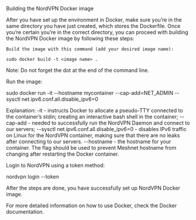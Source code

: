 Building the NordVPN Docker image

After you have set up the environment in Docker, make sure you’re in the same directory you have just created, which stores the Dockerfile. Once you’re certain you’re in the correct directory, you can proceed with building the NordVPN Docker image by following these steps:

    Build the image with this command (add your desired image name):

    sudo docker build -t <image name> .



Note: Do not forget the dot at the end of the command line.

Run the image:

sudo docker run -it --hostname mycontainer --cap-add=NET_ADMIN --sysctl net.ipv6.conf.all.disable_ipv6=0 <image name>



Explanation:
-it - instructs Docker to allocate a pseudo-TTY connected to the container’s stdin; creating an interactive bash shell in the container;
--cap-add - needed to successfully run the NordVPN Daemon and connect to our servers;
--sysctl net.ipv6.conf.all.disable_ipv6=0 - disables IPv6 traffic on Linux for the NordVPN container, making sure that there are no leaks after connecting to our servers.
--hostname - the hostname for your container. The flag should be used to prevent Meshnet hostname from changing after restarting the Docker container.

Login to NordVPN using a token method:

nordvpn login --token <your token>

After the steps are done, you have successfully set up NordVPN Docker image.

For more detailed information on how to use Docker, check the Docker documentation.
